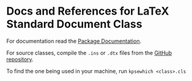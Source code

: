 # Docs and References for LaTeX Standard Document Class

For documentation read the [Package Documentation](http://mirrors.ctan.org/macros/latex/base/classes.pdf).

For source classes, compile the `.ins` or `.dtx` files from the [GitHub repository](https://github.com/latex3/latex2e).

To find the one being used in your machine, run `kpsewhich <class>.cls`
